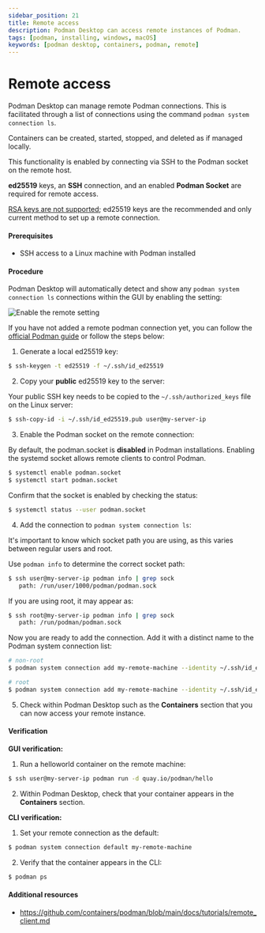 ```yaml
---
sidebar_position: 21
title: Remote access
description: Podman Desktop can access remote instances of Podman.
tags: [podman, installing, windows, macOS]
keywords: [podman desktop, containers, podman, remote]
---
```


# Remote access

Podman Desktop can manage remote Podman connections. This is facilitated through a list of connections using the command `podman system connection ls`.

Containers can be created, started, stopped, and deleted as if managed locally.

This functionality is enabled by connecting via SSH to the Podman socket on the remote host.

**ed25519** keys, an **SSH** connection, and an enabled **Podman Socket** are required for remote access.

[RSA keys are not supported](https://github.com/mscdex/ssh2/issues/1375); ed25519 keys are the recommended and only current method to set up a remote connection.

#### Prerequisites

- SSH access to a Linux machine with Podman installed

#### Procedure

Podman Desktop will automatically detect and show any `podman system connection ls` connections within the GUI by enabling the setting:

![Enable the remote setting](img/remote.png)

If you have not added a remote podman connection yet, you can follow the [official Podman guide](https://github.com/containers/podman/blob/main/docs/tutorials/remote_client.md) or follow the steps below:

1. Generate a local ed25519 key:

```sh
$ ssh-keygen -t ed25519 -f ~/.ssh/id_ed25519
```

2. Copy your **public** ed25519 key to the server:

Your public SSH key needs to be copied to the `~/.ssh/authorized_keys` file on the Linux server:

```sh
$ ssh-copy-id -i ~/.ssh/id_ed25519.pub user@my-server-ip
```

3. Enable the Podman socket on the remote connection:

By default, the podman.socket is **disabled** in Podman installations. Enabling the systemd socket allows remote clients to control Podman.

```sh
$ systemctl enable podman.socket
$ systemctl start podman.socket
```

Confirm that the socket is enabled by checking the status:

```sh
$ systemctl status --user podman.socket
```

4. Add the connection to `podman system connection ls`:

It's important to know which socket path you are using, as this varies between regular users and root.

Use `podman info` to determine the correct socket path:

```sh
$ ssh user@my-server-ip podman info | grep sock
   path: /run/user/1000/podman/podman.sock
```

If you are using root, it may appear as:

```sh
$ ssh root@my-server-ip podman info | grep sock
   path: /run/podman/podman.sock
```

Now you are ready to add the connection. Add it with a distinct name to the Podman system connection list:

```sh
# non-root
$ podman system connection add my-remote-machine --identity ~/.ssh/id_ed25519 ssh://myuser@my-server-ip/run/user/1000/podman/podman.sock

# root
$ podman system connection add my-remote-machine --identity ~/.ssh/id_ed25519 ssh://root@my-server-ip/run/podman/podman.sock
```

5. Check within Podman Desktop such as the **Containers** section that you can now access your remote instance.

#### Verification

**GUI verification:**

1. Run a helloworld container on the remote machine:

```sh
$ ssh user@my-server-ip podman run -d quay.io/podman/hello
```

2. Within Podman Desktop, check that your container appears in the **Containers** section.

**CLI verification:**

1. Set your remote connection as the default:

```sh
$ podman system connection default my-remote-machine
```

2. Verify that the container appears in the CLI:

```sh
$ podman ps
```

#### Additional resources

- <https://github.com/containers/podman/blob/main/docs/tutorials/remote_client.md>
